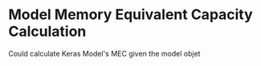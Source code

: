 # Model Memory Equivalent Capacity Calculation
Could calculate Keras Model's MEC given the model objet

